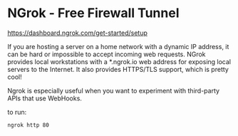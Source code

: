 # NGrok - Free Firewall Tunnel



https://dashboard.ngrok.com/get-started/setup



If you are hosting a server on a home network with a dynamic IP address, it can be hard or impossible to accept incoming web requests. NGrok provides local workstations with a *.ngrok.io web address for exposing local servers to the Internet. It also provides HTTPS/TLS support, which is pretty cool!

Ngrok is especially useful when you want to experiment with third-party APIs that use WebHooks.


to run:
```shell
ngrok http 80
```